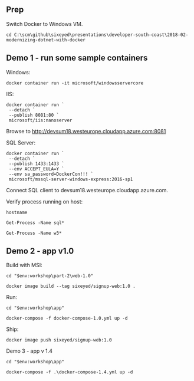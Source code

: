 ## Prep

Switch Docker to Windows VM.

```
cd C:\scm\github\sixeyed\presentations\developer-south-coast\2018-02-modernizing-dotnet-with-docker
```

## Demo 1 - run some sample containers

Windows:

```
docker container run -it microsoft/windowsservercore
```

IIS:

```
docker container run `
 --detach `
 --publish 8081:80 `
 microsoft/iis:nanoserver
```

Browse to http://devsum18.westeurope.cloudapp.azure.com:8081

SQL Server:

```
docker container run `
 --detach `
 --publish 1433:1433 `
 --env ACCEPT_EULA=Y `
 --env sa_password=DockerCon!!! `
 microsoft/mssql-server-windows-express:2016-sp1
```

Connect SQL client to devsum18.westeurope.cloudapp.azure.com.

Verify process running on host:

```
hostname

Get-Process -Name sql*

Get-Process -Name w3*
```

## Demo 2 - app v1.0

Build with MSI:

```
cd "$env:workshop\part-2\web-1.0"

docker image build --tag sixeyed/signup-web:1.0 .
```

Run:

```
cd "$env:workshop\app"

docker-compose -f docker-compose-1.0.yml up -d
```

Ship:

```
docker image push sixeyed/signup-web:1.0
```

Demo 3 - app v 1.4

```
cd "$env:workshop\app"

docker-compose -f .\docker-compose-1.4.yml up -d
```